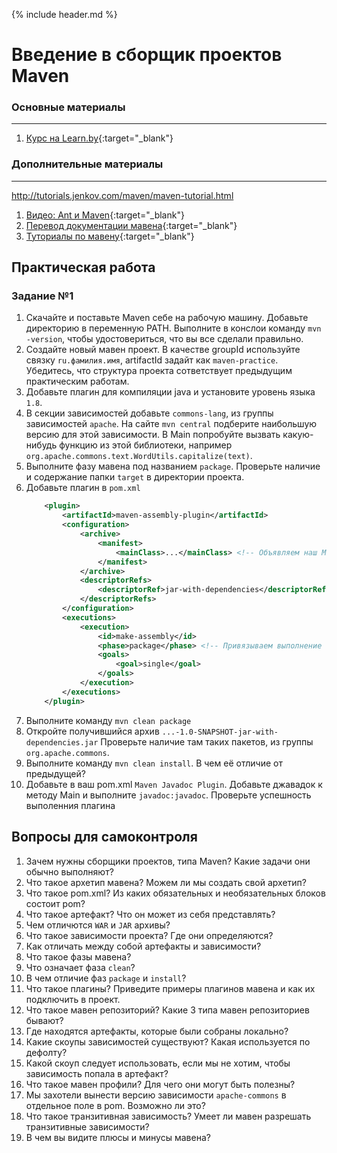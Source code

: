 {% include header.md %}

Введение в сборщик проектов Maven
===

### Основные материалы
---------------------
1. [Курс на Learn.by](https://learn.by/courses/course-v1:EPAM+MBT+ext1/about){:target="_blank"}

### Дополнительные материалы
---------------------
http://tutorials.jenkov.com/maven/maven-tutorial.html
1. [Видео: Ant и Maven](https://www.youtube.com/watch?v=ouUuT2uEuiU){:target="_blank"}
1. [Перевод документации мавена](https://www.apache-maven.ru/){:target="_blank"}
1. [Туториалы по мавену](https://proselyte.net/tutorials/maven/){:target="_blank"}

Практическая работа
---------------------

### Задание №1
1. Скачайте и поставьте Maven себе на рабочую машину. Добавьте директорию в переменную PATH. Выполните в конслои команду
`mvn -version`, чтобы удостовериться, что вы все сделали правильно.
1. Создайте новый мавен проект. В качестве groupId используйте связку `ru.фамилия.имя`, artifactId задайт как `maven-practice`.
Убедитесь, что структура проекта сответствует предыдущим практическим работам.  
1. Добавьте плагин для компиляции java и установите уровень языка `1.8`. 
1. В секции зависимостей добавьте `commons-lang`, из группы зависимостей `apache`. На сайте `mvn central` подберите 
наибольшую версию для этой зависимости. В Main попробуйте вызвать какую-нибудь функцию из этой библиотеки, например 
`org.apache.commons.text.WordUtils.capitalize(text)`.
1. Выполните фазу мавена под названием `package`. Проверьте наличие и содержание папки `target` в директории проекта.
1. Добавьте плагин в `pom.xml`
    ```xml
        <plugin>
            <artifactId>maven-assembly-plugin</artifactId>
            <configuration>
                <archive>
                    <manifest>
                        <mainClass>...</mainClass> <!-- Объявляем наш Main Class -->
                    </manifest>
                </archive>
                <descriptorRefs>
                    <descriptorRef>jar-with-dependencies</descriptorRef>  <!-- Объявляем имя для jar -->
                </descriptorRefs>
            </configuration>
            <executions>
                <execution>
                    <id>make-assembly</id>
                    <phase>package</phase> <!-- Привязываем выполнение плагина к конкретной фазе мавена -->
                    <goals>
                        <goal>single</goal>
                    </goals>
                </execution>
            </executions>
        </plugin>
    ```
1. Выполните команду `mvn clean package`
1. Откройте получившийся архив `...-1.0-SNAPSHOT-jar-with-dependencies.jar` Проверьте наличие там таких
пакетов, из группы `org.apache.commons`.
1. Выполните команду `mvn clean install`. В чем её отличие от предыдущей?
1. Добавьте в ваш pom.xml `Maven Javadoc Plugin`. Добавьте джавадок к методу Main и выполните `javadoc:javadoc`. Проверьте
успешность выполенния плагина

Вопросы для самоконтроля
---------------------
1. Зачем нужны сборщики проектов, типа Maven? Какие задачи они обычно выполняют?
1. Что такое архетип мавена? Можем ли мы создать свой архетип?
1. Что такое pom.xml? Из каких обязательных и необязательных блоков состоит pom?
1. Что такое артефакт? Что он может из себя представлять?
1. Чем отличются `WAR` и `JAR` архивы?
1. Что такое зависимости проекта? Где они определяются?
1. Как отличать между собой артефакты и зависимости?
1. Что такое фазы мавена?
1. Что означает фаза `clean`?
1. В чем отличие фаз `package` и `install`?
1. Что такое плагины? Приведите примеры плагинов мавена и как их подключить в проект.
1. Что такое мавен репозиторий? Какие 3 типа мавен репозиториев бывают?
1. Где находятся артефакты, которые были собраны локально?
1. Какие скоупы зависимостей существуют? Какая используется по дефолту?
1. Какой скоуп следует использовать, если мы не хотим, чтобы зависимость попала в артефакт?
1. Что такое мавен профили? Для чего они могут быть полезны?
1. Мы захотели вынести версию зависимости `apache-commons` в отдельное поле в pom. Возможно ли это?
1. Что такое транзитивная зависимость? Умеет ли мавен разрешать транзитивные зависимости?
1. В чем вы видите плюсы и минусы мавена? 